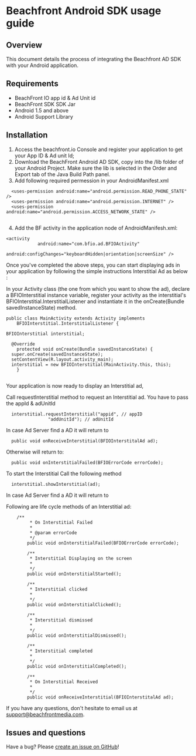 # Beachfront Android SDK usage guide

## Overview
This document details the process of integrating the Beachfront AD SDK with your Android application. 

## Requirements

* BeachFront IO app id & Ad Unit id
* BeachFront SDK SDK Jar
* Android 1.5 and above
* Android Support Library

## Installation
1. Access the beachfront.io Console and register your application to get your App ID & Ad unit Id;
2. Download the BeachFront Android AD SDK, copy into the /lib folder of your Android Project. Make sure the lib is selected in the Order and Export tab of the Java Build Path panel.
3. Add following required permession in your AndroidManifest.xml

```  
  <uses-permission android:name="android.permission.READ_PHONE_STATE" />
  <uses-permission android:name="android.permission.INTERNET" />
  <uses-permission android:name="android.permission.ACCESS_NETWORK_STATE" />
  
```
4. Add the BF activity in the application node of AndroidManifesh.xml:

```
<activity
            android:name="com.bfio.ad.BFIOActivity"
            android:configChanges="keyboardHidden|orientation|screenSize" />
```

Once you've completed the above steps, you can start displaying ads in your application by following the simple instructions Interstitial Ad as below :

In your Activity class (the one from which you want to show the ad), declare a BFIOInterstitial instance variable, register your activity as the interstitial's BFIOInterstitial.InterstitialListener and instantiate it in the onCreate(Bundle savedInstanceState) method.

```
public class MainActivity extends Activity implements
  	BFIOInterstitial.InterstitialListener {

BFIOInterstitial interstitial;

  @Override
	protected void onCreate(Bundle savedInstanceState) {
  super.onCreate(savedInstanceState);
  setContentView(R.layout.activity_main);
  interstitial = new BFIOInterstitial(MainActivity.this, this);
	}
  
```

Your application is now ready to display an Interstitial ad, 

Call requestInterstitial method to request an Interstitial ad. You have to pass the appId & adUnitId

```
  interstitial.requestInterstitial("appid", // appID
  				"addUnitId"); // adUnitId
```

In case Ad Server find a AD it will return to 

```
  public void onReceiveInterstitial(BFIOInterstitalAd ad);
```

Otherwise will return to:

```
  public void onInterstitialFailed(BFIOErrorCode errorCode);
```

To start the Interstitial Call the following method 
```
  interstitial.showInterstitial(ad);
```

In case Ad Server find a AD it will return to 


Following are life cycle methods of an Interstitial ad:
```
  	/**
		 * On Interstitial Failed
		 * 
		 * @param errorCode
		 */
		public void onInterstitialFailed(BFIOErrorCode errorCode);

		/**
		 * Interstitial Displaying on the screen
		 * 
		 */
		public void onInterstitialStarted();

		/**
		 * Interstitial clicked
		 * 
		 */
		public void onInterstitialClicked();

		/**
		 * Interstitial dismissed
		 * 
		 */
		public void onInterstitialDismissed();

		/**
		 * Interstitial completed
		 * 
		 */
		public void onInterstitialCompleted();

		/**
		 * On Interstitial Received
		 * 
		 */
		public void onReceiveInterstitial(BFIOInterstitalAd ad);
```


If you have any questions, don't hesitate to email us at support@beachfrontmedia.com.

## Issues and questions
Have a bug? Please [create an issue on GitHub](https://github.com/actolap/android-sdk-sample/issues)!


